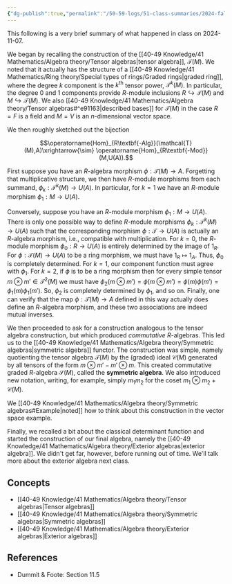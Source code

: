 ```yaml
---
{"dg-publish":true,"permalink":"/50-59-logs/51-class-summaries/2024-fall/math-561/2024-11/2024-11-07/","updated":"2024-11-08T06:45:13-08:00"}
---
```


This following is a very brief summary of what happened in class on 2024-11-07.

We began by recalling the construction of the [[40-49 Knowledge/41 Mathematics/Algebra theory/Tensor algebras\|tensor algebra]], $\mathcal{T}(M)$. We noted that it actually has the structure of a [[40-49 Knowledge/41 Mathematics/Ring theory/Special types of rings/Graded rings\|graded ring]], where the degree $k$ component is the $k^{\text{th}}$ tensor power, $\mathcal{T}^k(M)$. In particular, the degree 0 and 1 components provide $R$-module inclusions $R\hookrightarrow \mathcal{T}(M)$ and $M\hookrightarrow \mathcal{T}(M)$. We also [[40-49 Knowledge/41 Mathematics/Algebra theory/Tensor algebras#^e91163\|described bases]] for $\mathcal{T}(M)$ in the case $R=F$ is a field and $M=V$ is an $n$-dimensional vector space.

We then roughly sketched out the bijection

$$\operatorname{Hom}_{R\textbf{-Alg}}(\mathcal{T}(M),A)\xrightarrow{\sim} \operatorname{Hom}_{R\textbf{-Mod}}(M,U(A)).$$

First suppose you have an $R$-algebra morphism $\phi:\mathcal{T}(M)\to A$. Forgetting that multiplicative structure, we then have $R$-module morphisms from each summand, $\phi_k:\mathcal{T}^k(M)\to U(A)$. In particular, for $k=1$ we have an $R$-module morphism $\phi_1:M\to U(A)$.

Conversely, suppose you have an $R$-module morphism $\phi_1:M\to U(A)$. There is only one possible way to define $R$-module morphisms $\phi_k:\mathcal{T}^k(M)\to U(A)$ such that the corresponding morphism $\phi:\mathcal{T}\to U(A)$ is actually an $R$-algebra morphism, i.e., compatible with multiplication. For $k=0$, the $R$-module morphism $\phi_0:R\to U(A)$ is entirely determined by the image of $1_R$. For $\phi:\mathcal{T}(M)\to U(A)$ to be a ring morphism, we must have $1_R\mapsto 1_A$. Thus, $\phi_0$ is completely determined. For $k=1$, our component function must agree with $\phi_1$. For $k=2$, if $\phi$ is to be a ring morphism then for every simple tensor $m\otimes m'\in \mathcal{T}^2(M)$ we must have $\phi_2(m\otimes m')=\phi(m\otimes m') = \phi(m)\phi(m')=\phi_1(m)\phi_1(m')$. So, $\phi_2$ is completely determined by $\phi_1$, and so on. Finally, one can verify that the map $\phi:\mathcal{T}(M)\to A$ defined in this way actually does define an $R$-algebra morphism, and these two associations are indeed mutual inverses.

We then proceeded to ask for a construction analogous to the tensor algebra construction, but which produced *commutative* $R$-algebras. This led us to the [[40-49 Knowledge/41 Mathematics/Algebra theory/Symmetric algebras\|symmetric algebra]] functor. The construction was simple, namely quotienting the tensor algebra $\mathcal{T}(M)$ by the (graded) ideal $\mathcal{C}(M)$ generated by all tensors of the form $m\otimes m'-m'\otimes m$. This created commutative graded $R$-algebra $\mathcal{S}(M)$, called the **symmetric algebra**. We also introduced new notation, writing, for example, simply $m_1m_2$ for the coset $m_1\otimes m_2+\mathcal{C}(M)$.

We [[40-49 Knowledge/41 Mathematics/Algebra theory/Symmetric algebras#Example\|noted]] how to think about this construction in the vector space example.

Finally, we recalled a bit about the classical determinant function and started the construction of our final algebra, namely the [[40-49 Knowledge/41 Mathematics/Algebra theory/Exterior algebras\|exterior algebra]]. We didn't get far, however, before running out of time. We'll talk more about the exterior algebra next class.
## Concepts

- [[40-49 Knowledge/41 Mathematics/Algebra theory/Tensor algebras\|Tensor algebras]]
- [[40-49 Knowledge/41 Mathematics/Algebra theory/Symmetric algebras\|Symmetric algebras]]
- [[40-49 Knowledge/41 Mathematics/Algebra theory/Exterior algebras\|Exterior algebras]]

## References

- Dummit & Foote: Section 11.5
